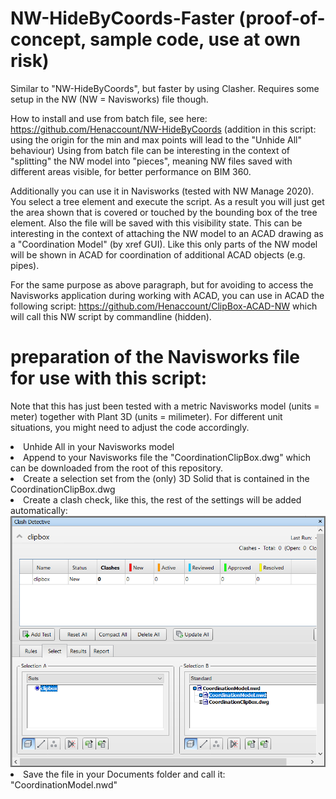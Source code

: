 # NW-HideByCoords-Faster (proof-of-concept, sample code, use at own risk)
Similar to "NW-HideByCoords", but faster by using Clasher. Requires some setup in the NW (NW = Navisworks) file though. 

How to install and use from batch file, see here: https://github.com/Henaccount/NW-HideByCoords
(addition in this script: using the origin for the min and max points will lead to the "Unhide All" behaviour)
Using from batch file can be interesting in the context of "splitting" the NW model into "pieces", meaning NW files saved with different areas visible, for better performance on BIM 360.

Additionally you can use it in Navisworks (tested with NW Manage 2020). You select a tree element and execute the script. As a result you will just get the area shown that is covered or touched by the bounding box of the tree element. Also the file will be saved with this visibility state. This can be interesting in the context of attaching the NW model to an ACAD drawing as a "Coordination Model" (by xref GUI). Like this only parts of the NW model will be shown in ACAD for coordination of additional ACAD objects (e.g. pipes).

For the same purpose as above paragraph, but for avoiding to access the Navisworks application during working with ACAD, you can use in ACAD the following script: https://github.com/Henaccount/ClipBox-ACAD-NW which will call this NW script by commandline (hidden).

# preparation of the Navisworks file for use with this script:
Note that this has just been tested with a metric Navisworks model (units = meter) together with Plant 3D (units = milimeter). For different unit situations, you might need to adjust the code accordingly.

<li>Unhide All in your Navisworks model
<li>Append to your Navisworks file the "CoordinationClipBox.dwg" which can be downloaded from the root of this repository.
<li>Create a selection set from the (only) 3D Solid that is contained in the CoordinationClipBox.dwg
<li>Create a clash check, like this, the rest of the settings will be added automatically:
  <img src="https://github.com/Henaccount/NW-HideByCoords-Faster/blob/master/clasher-settings.png?raw=true">
  <li>Save the file in your Documents folder and call it: "CoordinationModel.nwd"


